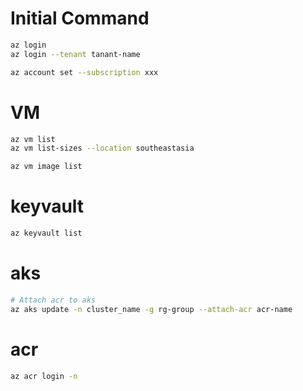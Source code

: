 # Initial Command
```sh
az login
az login --tenant tanant-name

az account set --subscription xxx
```

# VM
```sh
az vm list
az vm list-sizes --location southeastasia

az vm image list
```

# keyvault

```sh
az keyvault list
```
# aks

```sh
# Attach acr to aks
az aks update -n cluster_name -g rg-group --attach-acr acr-name
```

# acr

```sh
az acr login -n

```